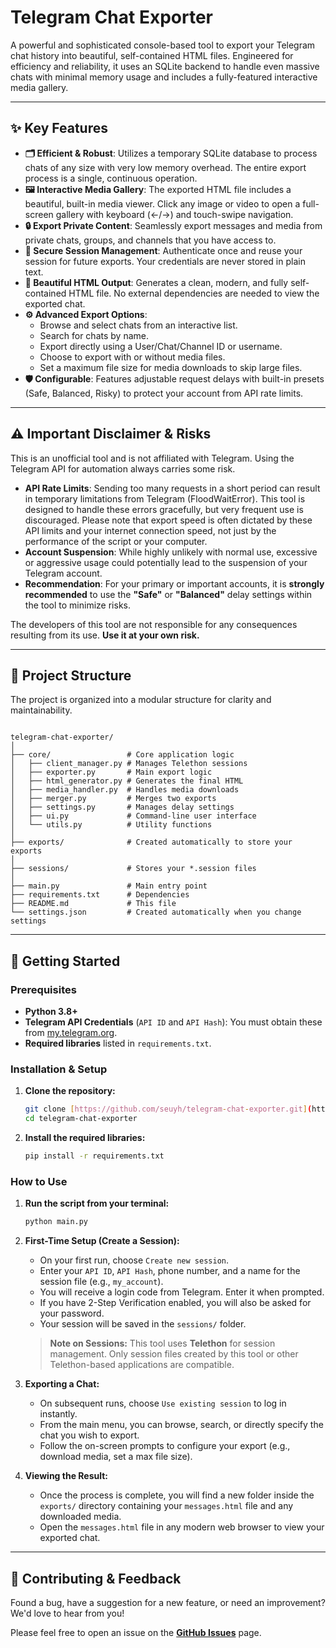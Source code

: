 # Telegram Chat Exporter

A powerful and sophisticated console-based tool to export your Telegram chat history into beautiful, self-contained HTML files. Engineered for efficiency and reliability, it uses an SQLite backend to handle even massive chats with minimal memory usage and includes a fully-featured interactive media gallery.

---

## ✨ Key Features

* **🗂️ Efficient & Robust**: Utilizes a temporary SQLite database to process chats of any size with very low memory overhead. The entire export process is a single, continuous operation.
* **🖼️ Interactive Media Gallery**: The exported HTML file includes a beautiful, built-in media viewer. Click any image or video to open a full-screen gallery with keyboard (←/→) and touch-swipe navigation.
* **🔒 Export Private Content**: Seamlessly export messages and media from private chats, groups, and channels that you have access to.
* **🔐 Secure Session Management**: Authenticate once and reuse your session for future exports. Your credentials are never stored in plain text.
* **🎨 Beautiful HTML Output**: Generates a clean, modern, and fully self-contained HTML file. No external dependencies are needed to view the exported chat.
* **⚙️ Advanced Export Options**:
    * Browse and select chats from an interactive list.
    * Search for chats by name.
    * Export directly using a User/Chat/Channel ID or username.
    * Choose to export with or without media files.
    * Set a maximum file size for media downloads to skip large files.
* **🛡️ Configurable**: Features adjustable request delays with built-in presets (Safe, Balanced, Risky) to protect your account from API rate limits.

---

## ⚠️ Important Disclaimer & Risks

This is an unofficial tool and is not affiliated with Telegram. Using the Telegram API for automation always carries some risk.

* **API Rate Limits**: Sending too many requests in a short period can result in temporary limitations from Telegram (FloodWaitError). This tool is designed to handle these errors gracefully, but very frequent use is discouraged. Please note that export speed is often dictated by these API limits and your internet connection speed, not just by the performance of the script or your computer.
* **Account Suspension**: While highly unlikely with normal use, excessive or aggressive usage could potentially lead to the suspension of your Telegram account.
* **Recommendation**: For your primary or important accounts, it is **strongly recommended** to use the **"Safe"** or **"Balanced"** delay settings within the tool to minimize risks.

The developers of this tool are not responsible for any consequences resulting from its use. **Use it at your own risk.**

---

## 📂 Project Structure

The project is organized into a modular structure for clarity and maintainability.

```

telegram-chat-exporter/
│
├── core/                 # Core application logic
│   ├── client_manager.py # Manages Telethon sessions
│   ├── exporter.py       # Main export logic
│   ├── html_generator.py # Generates the final HTML
│   ├── media_handler.py  # Handles media downloads
│   ├── merger.py         # Merges two exports
│   ├── settings.py       # Manages delay settings
│   ├── ui.py             # Command-line user interface
│   └── utils.py          # Utility functions
│
├── exports/              # Created automatically to store your exports
│
├── sessions/             # Stores your *.session files
│
├── main.py               # Main entry point
├── requirements.txt      # Dependencies
├── README.md             # This file
└── settings.json         # Created automatically when you change settings

````

---

## 🚀 Getting Started

### Prerequisites

* **Python 3.8+**
* **Telegram API Credentials** (`API ID` and `API Hash`): You must obtain these from [my.telegram.org](https://my.telegram.org).
* **Required libraries** listed in `requirements.txt`.

### Installation & Setup

1.  **Clone the repository:**
    ```bash
    git clone [https://github.com/seuyh/telegram-chat-exporter.git](https://github.com/your-username/telegram-chat-exporter.git)
    cd telegram-chat-exporter
    ```

2.  **Install the required libraries:**
    ```bash
    pip install -r requirements.txt
    ```

### How to Use

1.  **Run the script from your terminal:**
    ```bash
    python main.py
    ```

2.  **First-Time Setup (Create a Session):**
    * On your first run, choose `Create new session`.
    * Enter your `API ID`, `API Hash`, phone number, and a name for the session file (e.g., `my_account`).
    * You will receive a login code from Telegram. Enter it when prompted.
    * If you have 2-Step Verification enabled, you will also be asked for your password.
    * Your session will be saved in the `sessions/` folder.

    > **Note on Sessions:** This tool uses **Telethon** for session management. Only session files created by this tool or other Telethon-based applications are compatible.

3.  **Exporting a Chat:**
    * On subsequent runs, choose `Use existing session` to log in instantly.
    * From the main menu, you can browse, search, or directly specify the chat you wish to export.
    * Follow the on-screen prompts to configure your export (e.g., download media, set a max file size).

4.  **Viewing the Result:**
    * Once the process is complete, you will find a new folder inside the `exports/` directory containing your `messages.html` file and any downloaded media.
    * Open the `messages.html` file in any modern web browser to view your exported chat.

---

## 🤝 Contributing & Feedback

Found a bug, have a suggestion for a new feature, or need an improvement? We'd love to hear from you!

Please feel free to open an issue on the [**GitHub Issues**](https://github.com/seuyh/telegram-chat-exporter/issues) page.
